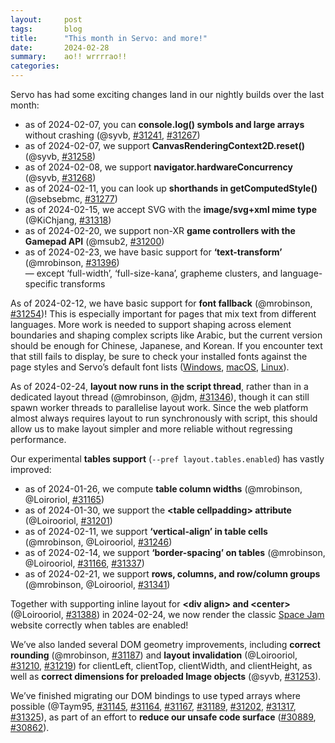 ```yaml
---
layout:     post
tags:       blog
title:      "This month in Servo: and more!"
date:       2024-02-28
summary:    ao!! wrrrrao!!
categories:
---
```


Servo has had some exciting changes land in our nightly builds over the last month:

- as of 2024-02-07, you can **console.log() symbols and large arrays** without crashing (@syvb, [#31241](https://github.com/servo/servo/pull/31241), [#31267](https://github.com/servo/servo/pull/31267))
- as of 2024-02-07, we support **CanvasRenderingContext2D.reset()** (@syvb, [#31258](https://github.com/servo/servo/pull/31258))
- as of 2024-02-08, we support **navigator.hardwareConcurrency** (@syvb, [#31268](https://github.com/servo/servo/pull/31268))
- as of 2024-02-11, you can look up **shorthands in getComputedStyle()** (@sebsebmc, [#31277](https://github.com/servo/servo/pull/31277))<!-- , fixing 26 tests and 549 subtests -->
- as of 2024-02-15, we accept SVG with the **image/svg+xml mime type** (@KiChjang, [#31318](https://github.com/servo/servo/pull/31318))<!-- , fixing 10 tests and 103 subtests -->
- as of 2024-02-20, we support non-XR **game controllers with the Gamepad API** (@msub2, [#31200](https://github.com/servo/servo/pull/31200))<!--, fixing 61 subtests -->
- as of 2024-02-23, we have basic support for **‘text-transform’** (@mrobinson, [#31396](https://github.com/servo/servo/pull/31396))<!--, fixing 87 tests -->
  <br>— except ‘full-width’, ‘full-size-kana’, grapheme clusters, and language-specific transforms

As of 2024-02-12, we have basic support for **font fallback** (@mrobinson, [#31254](https://github.com/servo/servo/pull/31254))!
This is especially important for pages that mix text from different languages.
More work is needed to support shaping across element boundaries and shaping complex scripts like Arabic, but the current version should be enough for Chinese, Japanese, and Korean.
If you encounter text that still fails to display, be sure to check your installed fonts against the page styles and Servo’s default font lists ([Windows](https://github.com/servo/servo/blob/304ab9b09c0beace5ac08c073c957060621d4056/components/gfx/platform/windows/font_list.rs), [macOS](https://github.com/servo/servo/blob/304ab9b09c0beace5ac08c073c957060621d4056/components/gfx/platform/macos/font_list.rs), [Linux](https://github.com/servo/servo/blob/304ab9b09c0beace5ac08c073c957060621d4056/components/gfx/platform/freetype/font_list.rs)).

As of 2024-02-24, **layout now runs in the script thread**, rather than in a dedicated layout thread (@mrobinson, @jdm, [#31346](https://github.com/servo/servo/pull/31346)), though it can still spawn worker threads to parallelise layout work.
Since the web platform almost always requires layout to run synchronously with script, this should allow us to make layout simpler and more reliable without regressing performance.

Our experimental **tables support** (`--pref layout.tables.enabled`) has vastly improved:

- as of 2024-01-26, we compute **table column widths** (@mrobinson, @Loiroriol, [#31165](https://github.com/servo/servo/pull/31165))
- as of 2024-01-30, we support the **&lt;table cellpadding> attribute** (@Loirooriol, [#31201](https://github.com/servo/servo/pull/31201))<!--, fixing 7 tests and 24 subtests -->
- as of 2024-02-11, we support **‘vertical-align’ in table cells** (@mrobinson, @Loirooriol, [#31246](https://github.com/servo/servo/pull/31246))<!--, fixing 11 tests and 19 subtests -->
- as of <!-- 2024-01-27 --> 2024-02-14, we support **‘border-spacing’ on tables** (@mrobinson, @Loirooriol, [#31166](https://github.com/servo/servo/pull/31166), [#31337](https://github.com/servo/servo/pull/31337))
- as of 2024-02-21, we support **rows, columns, and row/column groups** (@mrobinson, @Loirooriol, [#31341](https://github.com/servo/servo/pull/31341))<!-- , fixing 10 tests and 5888 subtests -->

Together with supporting inline layout for **&lt;div align> and &lt;center>** (@Loirooriol, [#31388](https://github.com/servo/servo/pull/31388)) in 2024-02-24, we now render the classic [Space Jam](https://www.spacejam.com/1996/) website correctly when tables are enabled!

We’ve also landed several DOM geometry improvements, including **correct rounding** (@mrobinson, [#31187](https://github.com/servo/servo/pull/31187)) and **layout invalidation** (@Loirooriol, [#31210](https://github.com/servo/servo/pull/31210), [#31219](https://github.com/servo/servo/pull/31219)) for clientLeft, clientTop, clientWidth, and clientHeight, as well as **correct dimensions for preloaded Image objects** (@syvb, [#31253](https://github.com/servo/servo/pull/31253)).

We’ve finished migrating our DOM bindings to use typed arrays where possible (@Taym95, [#31145](https://github.com/servo/servo/pull/31145), [#31164](https://github.com/servo/servo/pull/31164), [#31167](https://github.com/servo/servo/pull/31167), [#31189](https://github.com/servo/servo/pull/31189), [#31202](https://github.com/servo/servo/pull/31202), [#31317](https://github.com/servo/servo/pull/31317), [#31325](https://github.com/servo/servo/pull/31325)), as part of an effort to **reduce our unsafe code surface** ([#30889](https://github.com/servo/servo/issues/30889), [#30862](https://github.com/servo/servo/issues/30862)).

<!--
- fosdem backannounce
    - plus https://blogs.igalia.com/mrego/servo-at-fosdem-2024/
- ossna announce
- wpt
    - as of 2024-02-26, surpassed legacy in /css/ (63.6% vs 63.5%)
    - as of 2024-02-09, surpassed legacy in key CSS2 tests (84.2% vs 82.8%)
- layout
    - DONE chinese font fallback
    - DONE run layout in script thread
    - DONE tables
    - DONE space jam
- externals
- mach try
- commits marked !!! in nightlies 2024-01-25 through 2024-02-26
    >>> 2024-01-25T06:07:31Z
    >>> 2024-01-26T06:17:05Z
    >>> 2024-01-27T06:16:06Z
    !!! a5c512808a0fd58a46220c2651003143add87543	https://github.com/servo/servo/pull/31141	Matrix in CI and `mach try` with presets (#31141)
    >>> 2024-01-28T06:10:48Z
    >>> 2024-01-29T06:19:13Z
    >>> 2024-01-30T11:05:07Z
        !!! 7d1b19c865855101561dd2030631feed2409a96d	https://github.com/servo/servo/pull/31201	Add support for cellpadding attribute (#31201)
    >>> 2024-01-31T06:11:28Z
    !!! a07ad85eaa8d918c12244da61e07ff6822326abe	https://github.com/servo/servo/pull/31224	dependencies: Upgrade surfman to 0.9 (#31224)
    !!! 7f0d0830e779f37da8aa7f7025edcebe57b2db26	https://github.com/servo/servo/pull/31212	deps: Stop vendoring WebRender (#31212)
    >>> 2024-02-01T06:11:43Z
    >>> 2024-02-02T06:15:54Z
    >>> 2024-02-03T06:19:50Z
    >>> 2024-02-04T06:07:47Z
    >>> 2024-02-05T06:07:59Z
    >>> 2024-02-07T06:16:45Z
    >>> 2024-02-08T06:10:45Z
    >>> 2024-02-09T06:18:23Z
    !!! f6b81a97f39a157347adc13d312e2ee5fad881d3	https://github.com/servo/servo/pull/31292	layout: Use `BoxFragment` border widths for display list generation (#31292)
    >>> 2024-02-10T06:08:27Z
    >>> 2024-02-11T06:21:18Z
        !!! 19667e117ad1e47d76a93ff7b028f712a672c234	https://github.com/servo/servo/pull/31277	layout: Respond to shorthand property requests with real values (#31277)
        !!! 35fb95ca8586f404795c3f5fae4d975d8d5a7ef4	https://github.com/servo/servo/pull/31246	layout: Start work on table row height and vertical-align (#31246)
    !!! ee32212437795d938808430fb1a990727dbfbd81	https://github.com/servo/servo/pull/31306	Update mozangle and mozjs in order to use bindgen 0.69.4 (#31306)
    >>> 2024-02-12T06:09:41Z
        !!! cdc3c369f0bbc338c20df5b50ecaa9b6781aea65	https://github.com/servo/servo/pull/31254	layout: Implement support for font fallback (#31254)
    >>> 2024-02-13T06:16:55Z
    >>> 2024-02-14T06:16:51Z
    >>> 2024-02-15T06:18:22Z
        !!! 123854faeedfb61415f0beac93531500137a7d01	https://github.com/servo/servo/pull/31318	Support the parsing of image/svg+xml elements (#31318)
    >>> 2024-02-16T06:08:03Z
    >>> 2024-02-17T06:16:24Z
    >>> 2024-02-20T06:09:45Z
        !!! c999d4546c7dbfee670da38553dd95929c05b82b	https://github.com/servo/servo/pull/31200	Implement non-XR Gamepad discovery and input (#31200)
    >>> 2024-02-21T06:10:25Z
        !!! 02ae1f448ef3cae3cd0a58dbd145a741b8561f5b	https://github.com/servo/servo/pull/31341	layout: Add support for table rows, columns, rowgroups and colgroups (#31341)
    >>> 2024-02-22T06:15:41Z
    >>> 2024-02-23T06:20:06Z
        !!! d8b326528b3d0646ef08714b87958f701cf89c88	https://github.com/servo/servo/pull/31396	layout: Add initial support for `text-transform` (#31396)
    >>> 2024-02-24T06:18:05Z
        !!! 38d2ad95928c4b5c1feac2e615724445d2ec9474	https://github.com/servo/servo/pull/31388	Support <div align="..."> and <center> on inline layout (#31388)
        !!! 9c0561536d37f64c028d67648091a314b5b88f6f	https://github.com/servo/servo/pull/31346	script: Do not run layout in a thread (#31346)
    >>> 2024-02-25T07:06:59Z
    >>> 2024-02-26T06:08:38Z
- commits marked +++ in nightlies 2024-01-25 through 2024-02-26
    >>> 2024-01-25T06:07:31Z
    +++ eb95703325aeb48d5f56a8da5b258bad608dd632	https://github.com/servo/servo/pull/30842	constellation: focusing and closing webviews (#30842)
    >>> 2024-01-26T06:17:05Z
        +++ d68c7e7881b5c92d0b03c1b43990da26f3771615	https://github.com/servo/servo/pull/31165	layout: Implement computation of table column widths (#31165)
    +++ 094f7845b151a54d318b40711119d1b86be75076	https://github.com/servo/servo/pull/31146	layout: Shape text only once (#31146)
        +++ bb04c97f15728d14a146f29fa1bc4d23ee96ec49	https://github.com/servo/servo/pull/31164	Use Int8array, int16array, uint16array, int32array & uint32array in WebIDL (#31164)
    >>> 2024-01-27T06:16:06Z
        +++ 1876b492518bed60382b6c4f95c1af0a934f6af1	https://github.com/servo/servo/pull/31166	layout: Add support for table `border-spacing` (#31166)
    >>> 2024-01-28T06:10:48Z
    +++ bc211f8ff387ea59bc8af7bb7394c7be7ca69597	https://github.com/servo/servo/pull/31184	gfx: Rename `WebrenderSurfman` to `RenderingContext` and move to `gfx` (#31184)
        +++ bbe505e52b611e682c6f3b34411a07c00a34f2b7	https://github.com/servo/servo/pull/31187	layout: Round `clientTop`, etc queries to pixels properly (#31187)
    +++ bbba83927890b706d48e4cc5fe24671e595e39d7	https://github.com/servo/servo/pull/31172	Remove the libsimpleservo C API (#31172)
    >>> 2024-01-29T06:19:13Z
    +++ 271176094d82654c4f471e5865d9f7be66dc937d	https://github.com/servo/servo/pull/31207	Update build script to support asahi linux (#31207)
    >>> 2024-01-30T11:05:07Z
        +++ 38d9245726c5d6d912fca1bda579f9f5fa96bbfa	https://github.com/servo/servo/pull/31210	Don't use cached client_rect() when a reflow is needed (#31210)
        +++ 742d3ed97f8e439a5807dbbfece6c23935525bce	https://github.com/servo/servo/pull/31167	Make HeapFloat32Array generic (#31167)
    >>> 2024-01-31T06:11:28Z
        +++ a4cc0c563eb4ff391ae4d5a64f147b8062531b07	https://github.com/servo/servo/pull/31219	Allow using cached client_rect() for paint-only reflow (#31219)
        +++ 967925c119f7af5131e4857aadeeaafb66f5fa33	https://github.com/servo/servo/pull/31189	webidlg: Handle `Float64Array` as a `TypedArray` rather than a raw `JSObject` (#31189)
    >>> 2024-02-01T06:11:43Z
    >>> 2024-02-02T06:15:54Z
    +++ f27227b1db5d29918d5cbf2b8a6ba31545431dd0	https://github.com/servo/servo/pull/31231	Make Android build optional on Nix (#31231)
    >>> 2024-02-03T06:19:50Z
        +++ 436e949296890b5388af4d5a48cf139ceaa2cc58	https://github.com/servo/servo/pull/31253	layout: return None bounding box when no nodes found (#31253)
    >>> 2024-02-04T06:07:47Z
    +++ d7d0451424faf1bf9c705068bea1aa8cf582d6ad	https://github.com/servo/servo/pull/31209	libservo: Handle GL video decoding setup internally (#31209)
    >>> 2024-02-05T06:07:59Z
    >>> 2024-02-07T06:16:45Z
    +++ d8958f96933e3691c10ff1347e71735b933f9398	https://github.com/servo/servo/pull/31270	android: disable JIT in SM to workaround #31134 (#31270)
        +++ 036bca69ae90a84a414e9543c51e29c3bbe1dfac	https://github.com/servo/servo/pull/31267	Fix crash on large console log (#31267)
    +++ 7f13316f24aa2ca90ac1adb47aaa1da15f60f638	https://github.com/servo/servo/pull/31230	layout: Collect both start and end baselines for fragments (#31230)
        +++ 50c930866be9410e0e9234206683d28463a55ede	https://github.com/servo/servo/pull/31241	Make console methods take `any` instead of `string` (#31241)
    +++ 4758ffabcabe901fd17c11d4eeafb7e35eb9cc12	https://github.com/servo/servo/pull/31255	Initial overview of webxr initialization (#31255)
        +++ b2ae3928ab55a6c50d7c4eb0f6ed686c1667ff53	https://github.com/servo/servo/pull/31258	canvas2d: Implement `.reset()` (#31258)
    >>> 2024-02-08T06:10:45Z
        +++ 20404a72c0f068771a04e492d3343d4d6ad2ecf3	https://github.com/servo/servo/pull/31268	script: implement navigator.hardwareConcurrency (#31268)
    +++ 38b11afb22b31002200d02e955e969bcda9c121c	https://github.com/servo/servo/pull/31281	bootstrap: More resiliently install Deiban-like platform dependencies (#31281)
    +++ ba1803d30ad822250ac9827f35331250cec5fbf6	https://github.com/servo/servo/pull/31276	Fix ./mach bootstrap failure in debian (#31276)
    >>> 2024-02-09T06:18:23Z
    +++ 5facf436f6835aa53a500ae99168b8a00ed4802c	https://github.com/servo/servo/pull/31290	mach: Make `./mach try` a little friendlier (#31290)
    >>> 2024-02-10T06:08:27Z
    +++ f2adcc3a12cb2e05fb650955a7756fd2fda48896	https://github.com/servo/servo/pull/31299	Fix CSSStyleDeclaration's item() to provide properties instead of values (#31299)
    >>> 2024-02-11T06:21:18Z
    +++ 0342d6beb006e402f393df46d1ebb82eb0578462	https://github.com/servo/servo/pull/31297	<hr> elements are expected to have a default overflow:hidden (#31297)
    >>> 2024-02-12T06:09:41Z
    >>> 2024-02-13T06:16:55Z
    >>> 2024-02-14T06:16:51Z
        +++ 07c709624684e9d77c34a935c40db695b35f9073	https://github.com/servo/servo/pull/31337	Include border-spacing gutters in compute_inline_content_sizes (#31337)
        +++ 9be989146d5b958cafcc930385e63595a885cb20	https://github.com/servo/servo/pull/31202	WebIDL: Use `ArrayBuffer` instead of raw `JSObject` in bindings (#31202)
    >>> 2024-02-15T06:18:22Z
    +++ 61e778c8e8fb3ef49a69423a4b955724d43bee8f	https://github.com/servo/servo/pull/31351	style: Add a `static_prefs` implementation (#31351)
    +++ 14a2c43c75181f9697ffb920e88e01fe9bc9739d	https://github.com/servo/servo/pull/31349	style: Reduce Servo's diff with upstream `to_shmem` (#31349)
    >>> 2024-02-16T06:08:03Z
    >>> 2024-02-17T06:16:24Z
        +++ 328c376ff15c0776e453989468f19670ffc9032d	https://github.com/servo/servo/pull/31317	WebIDL: Use Uint8ClampedArray instead of raw JSObject in bindings (#31317)
    +++ 7e9be5ae9f9a1bc5856fe51b6193b1e7ef58c985	https://github.com/servo/servo/pull/31347	ci: Merge similar try jobs when possible (#31347)
    +++ 9a6973d629a6560367db8542cc958a41a1c83902	https://github.com/servo/servo/pull/31358	style: Remove dependency on servo_url (#31358)
        +++ c3e3e72cf29ce6daacebf8da4d4f175a54babd0d	https://github.com/servo/servo/pull/31325	WebIDL: Use ArrayBufferViewU8 instead of raw JSObject in bindings (#31325)
    +++ aeb2503fdb277d9462cdd6901837fea11cd08bf9	https://github.com/servo/servo/pull/31363	style: Reduce diff with upstream derive_common and malloc_size_of (#31363)
    >>> 2024-02-20T06:09:45Z
    +++ b9935188927b5ab294ae8bf68a848d254e66aa28	https://github.com/servo/servo/pull/31374	Check for XML and XMLS namespace  during 'locating a namespace' (#31374)
    +++ a726bb0fe1880b7309c100dcc4b4a7c4d6e418ad	https://github.com/servo/servo/pull/31377	Update FUNDING.yml (#31377)
    >>> 2024-02-21T06:10:25Z
    +++ 2fa76916d35b178a1427fb0af831c5925e7ecea9	https://github.com/servo/servo/pull/31365	Revert as many changes to selectors from upstream as possible (#31365)
    >>> 2024-02-22T06:15:41Z
    >>> 2024-02-23T06:20:06Z
    +++ f60e5e767b5002e9a440cf5d6e63f462d3e85a8e	https://github.com/servo/servo/pull/31408	Revert remaining Stylo changes (#31408)
    +++ 1c2de6dd1d31304187dd9b2e5767681fe16cd68f	https://github.com/servo/servo/pull/31387	Revert changes to servo_arc, style_derive, and style_traits (#31387)
    >>> 2024-02-24T06:18:05Z
    +++ 0d4e4748c432e1ce1555e2f4ebb759c631038313	https://github.com/servo/servo/pull/31418	layout: Place absolutes in IFCs at their hypothetical static position (#31418)
    +++ 41a41b3d8f176e441f5b7157c9e811fd845eedf5	https://github.com/servo/servo/pull/31412	Treat video elements as replaced content and render the current frame. (#31412)
    +++ b182bdfa52db348fb0e9c1dcec66c0ad6e96b325	https://github.com/servo/servo/pull/31413	Fix crash when closing window containing video element (#31413)
    +++ e078a9981768d7523abba57b6e86f4874dcbf2fd	https://github.com/servo/servo/pull/31411	style: Remove dependency on servo_config (was #31409) (#31411)
    >>> 2024-02-25T07:06:59Z
    >>> 2024-02-26T06:08:38Z
-->

<!--
$ fixcounts() { curl -fsSLO "https://github.com/servo/servo/pull/$1.patch" && printf '%s tests and %s subtests\n' "$(< "$1.patch" rg '^---|^[+][+][+] /dev/null' | rg -B1 /dev/null | rg '[.]ini$' | wc -l)" "$(< "$1.patch" rg '^-' | rg FAIL | wc -l)"; }
$ fixcounts 31277
26 tests and 549 subtests
$ fixcounts 31318
10 tests and 103 subtests
$ fixcounts 31396
87 tests and 121 subtests
$ fixcounts 31200
0 tests and 61 subtests
$ fixcounts 31292
73 tests and 73 subtests
$ fixcounts 31201
7 tests and 24 subtests
$ fixcounts 31341
10 tests and 5888 subtests
$ fixcounts 31246
11 tests and 19 subtests
-->

<!--
https://wpt.servo.org
((data, ...dates) => {
	const stride = data.area_keys.length;
	const rows = dates.map(expectedDate => data.scores.find(([date]) => date == expectedDate));
	rows.forEach((row, i) => {
		if (row.length != 3 + stride + 2 + stride) throw "schema change? bad length";
		if (row[0] != dates[i]) throw "unreachable! incorrect date in [0]";
		if (!/^[0-9a-f]{9}$/.test(row[1])) throw "schema change? expected commit hash in [1]";
		if (!/^0[.]0[.]1-[0-9a-f]{7}$/.test(row[2])) throw "schema change? expected version in [2]";
		if (!/^[0-9a-f]{9}$/.test(row[3+stride])) throw "schema change? expected commit hash in [3+stride]";
		if (!/^0[.]0[.]1-[0-9a-f]{7}$/.test(row[4+stride])) throw "schema change? expected version in [4+stride]";
	});
	const areas = data.area_keys.map((key, i) => ({key, results: rows.map((row, j) => ({
		date: dates[j],
		legacy: row[3+i],
		servo: row[5+stride+i],
	}))}));
	console.log(">>> areas", areas);
	const analysis = areas
		.map(({key, results: [p, q]}) => ({
			key,
			regressionWas: p.legacy - p.servo,
			regressionNow: q.legacy - q.servo,
			legacyWas: p.legacy,
			legacyNow: q.legacy,
			servoWas: p.servo,
			servoNow: q.servo,
		}))
		.map(({key, regressionWas, regressionNow, legacyWas, legacyNow, servoWas, servoNow}) => ({
			key, regressionWas, regressionNow, legacyWas, legacyNow, servoWas, servoNow,
			legacyDelta: delta(legacyWas, legacyNow),
			servoDelta: delta(servoWas, servoNow),
			regressionDelta: delta(regressionWas, regressionNow),
		}));
	console.log(">>> analysis", analysis);
	const deltaAnalysisText = analysis
		.sort((p,q) => q.servoDelta.pp - p.servoDelta.pp)
		.map(({key, servoDelta, servoNow}) => `${key} (${sgn(servoDelta.pp)}${servoDelta.pp.toFixed(1)}pp to ${(servoNow/10).toFixed(1)}%)\n`);
	console.log(`>>> top deltas (servo, pp):\n${deltaAnalysisText.join("")}`);
	const regressionAnalysisText = analysis
		.filter(({regressionWas}) => regressionWas >= 0)
		.sort((p,q) => p.regressionDelta.percent - q.regressionDelta.percent)
		.map(({key, regressionDelta, regressionWas, regressionNow}) => `${key} (${regressionDelta.percent.toFixed(1)}% from ${(regressionWas/10).toFixed(1)}pp to ${(regressionNow/10).toFixed(1)}pp)\n`);
	console.log(`>>> top cuts in legacy regression (%):\n${regressionAnalysisText.join("")}`);
	function sgn(x) { return x < 0 ? '−' : '+'; }
	function delta(p,q) { return {pp: (q-p)/10, percent: 100*(q-p)/p}; }
})(await (await fetch("scores.json")).json(), "2024-01-25", "2024-02-26")
>>> top deltas (servo, pp):
normal-flow (+8.2pp to 86.6%)
cssom (+4.6pp to 66.1%)
abspos (+3.6pp to 98.2%)
csstext (+3.2pp to 47.2%)
css2 (+3.1pp to 84.8%)
floats (+2.6pp to 85.1%)
floats-clear (+2.4pp to 81.2%)
csstable (+2.4pp to 33.0%)
linebox (+2.0pp to 89.0%)
css (+1.3pp to 63.6%)
all (+1.0pp to 56.3%)
csspos (+0.5pp to 48.7%)
margin-padding-clear (+0.3pp to 80.4%)
positioning (+0.3pp to 88.5%)
cssflex (+0.3pp to 53.0%)
box-display (+0.0pp to 74.4%)
debugger eval code:59:13
>>> top cuts in legacy regression (%):
css2 (-300.0% from 0.9pp to -1.8pp)
css (-111.1% from 0.9pp to -0.1pp)
normal-flow (-89.5% from 8.6pp to 0.9pp)
csstable (-30.0% from 6.0pp to 4.2pp)
all (-23.8% from 2.1pp to 1.6pp)
margin-padding-clear (-1.0% from 9.7pp to 9.6pp)
box-display (0.0% from 6.7pp to 6.7pp)
-->

<!--
$ tools/list-commits-by-nightly.sh ~/code/servo 2>&1 | tee /dev/stderr | xclip -sel clip
From https://github.com/servo/servo
 * branch                  HEAD       -> FETCH_HEAD
>>> 2024-01-25T06:07:31Z
    af6652fc098fee10cdf4d2ad67648e7d813f1ec8	https://github.com/servo/servo/pull/31163	tests: Add GStreamer library directory to DYLD_LIBRARY_PATH (#31163)
+++ eb95703325aeb48d5f56a8da5b258bad608dd632	https://github.com/servo/servo/pull/30842	constellation: focusing and closing webviews (#30842)
>>> 2024-01-26T06:17:05Z
+++ d68c7e7881b5c92d0b03c1b43990da26f3771615	https://github.com/servo/servo/pull/31165	layout: Implement computation of table column widths (#31165)
    dc34eec4d404a26919af43a8c84e8bd7934324bf	https://github.com/servo/servo/pull/31177	build(deps): bump pin-project from 1.1.3 to 1.1.4 (#31177)
    3fba332316748f49494ae32cb9f207070096444e	https://github.com/servo/servo/pull/31176	build(deps): bump bytemuck from 1.14.0 to 1.14.1 (#31176)
    cb15b98af9e2b84eb3364b6ca5850c2ec905abd8	https://github.com/servo/servo/pull/31175	build(deps): bump regex-automata from 0.4.4 to 0.4.5 (#31175)
+++ 094f7845b151a54d318b40711119d1b86be75076	https://github.com/servo/servo/pull/31146	layout: Shape text only once (#31146)
+++ bb04c97f15728d14a146f29fa1bc4d23ee96ec49	https://github.com/servo/servo/pull/31164	Use Int8array, int16array, uint16array, int32array & uint32array in WebIDL (#31164)
    50f56affe35a5565f99226daeb29843246c32b69	https://github.com/servo/servo/pull/31169	Lint layout_2020 with clippy (#31169)
    886f6c58d4cd149fe3238d668bd2f9fd5db78071	https://github.com/servo/servo/pull/31168	Replace time with std::time in components/gfx (#31168)
>>> 2024-01-27T06:16:06Z
    b10875956a3efe3c0a44763d80ad69fa0fc166fc	https://github.com/servo/servo/pull/31191	Delete result job in leaf workflows (#31191)
    919bfe0b0801c4ce931a2d301ce9c03303873df4	https://github.com/servo/servo/pull/31180	chore: re-export servo-media types (#31180)
    5574492505e49f26d46408cd12ddb128c87b1064	https://github.com/servo/servo/pull/31185	deps: Remove unused crate dependencies (#31185)
    33127e0e606cfcf58b43769953e3e74f55d37bb9	https://github.com/servo/servo/pull/31196	Lint layout_2020 with clippy (#31196)
    79c98f0850448171489a3876dcf2a675f99b9deb	https://github.com/servo/servo/pull/31192	build(deps): bump libz-sys from 1.1.14 to 1.1.15 (#31192)
    815112f8a07134d38eafab55c7865e917db2708d	https://github.com/servo/servo/pull/31190	build(deps): bump chrono from 0.4.32 to 0.4.33 (#31190)
+++ 1876b492518bed60382b6c4f95c1af0a934f6af1	https://github.com/servo/servo/pull/31166	layout: Add support for table `border-spacing` (#31166)
!!! a5c512808a0fd58a46220c2651003143add87543	https://github.com/servo/servo/pull/31141	Matrix in CI and `mach try` with presets (#31141)
    266a082206fe55f7d49163a015c2a65c4a360a8b	https://github.com/servo/servo/pull/31181	Update Servo::get_events to return drain type (#31181)
    21dbf0ad3aa69ba32772b8099d1749315799ac61	https://github.com/servo/servo/pull/31171	readme: Improve Android docs and update GStreamer runtime deps (#31171)
>>> 2024-01-28T06:10:48Z
+++ bc211f8ff387ea59bc8af7bb7394c7be7ca69597	https://github.com/servo/servo/pull/31184	gfx: Rename `WebrenderSurfman` to `RenderingContext` and move to `gfx` (#31184)
+++ bbe505e52b611e682c6f3b34411a07c00a34f2b7	https://github.com/servo/servo/pull/31187	layout: Round `clientTop`, etc queries to pixels properly (#31187)
+++ bbba83927890b706d48e4cc5fe24671e595e39d7	https://github.com/servo/servo/pull/31172	Remove the libsimpleservo C API (#31172)
>>> 2024-01-29T06:19:13Z
+++ 271176094d82654c4f471e5865d9f7be66dc937d	https://github.com/servo/servo/pull/31207	Update build script to support asahi linux (#31207)
    b277795abe82ee8ca3d14dfd86f6de84c01ac0fb	https://github.com/servo/servo/pull/31206	Update some more dependencies (#31206)
    20136cad7f838e6382b0cdd205ea6dbaa8ab5536	https://github.com/servo/servo/pull/31204	Sync WPT with upstream (28-01-2024) (#31204)
    f04135b117c98f9632e88d20014af0a6ee55bef8	https://github.com/servo/servo/pull/31203	Update non-breaking dependencies (#31203)
>>> 2024-01-30T11:05:07Z
    9b6c473695e14c1a37dd70325657519b901e7efc	https://github.com/servo/servo/pull/31213	Remove deprecated remove function (#31213)
    2fbb120e94013d0387eaa8c3fc6d649aed7f599f	https://github.com/servo/servo/pull/31218	build(deps): bump indexmap from 2.2.0 to 2.2.1 (#31218)
    2cefd6919a985e89ed3999f7224c341247aedc98	https://github.com/servo/servo/pull/31214	build(deps): bump serde_json from 1.0.112 to 1.0.113 (#31214)
+++ 38d9245726c5d6d912fca1bda579f9f5fa96bbfa	https://github.com/servo/servo/pull/31210	Don't use cached client_rect() when a reflow is needed (#31210)
+++ 742d3ed97f8e439a5807dbbfece6c23935525bce	https://github.com/servo/servo/pull/31167	Make HeapFloat32Array generic (#31167)
!!! 7d1b19c865855101561dd2030631feed2409a96d	https://github.com/servo/servo/pull/31201	Add support for cellpadding attribute (#31201)
    091653417a35229439277285e19abfaf6f9d7383	https://github.com/servo/servo/pull/31178	use app unit in replaced elements (#31178)
>>> 2024-01-31T06:11:28Z
    b2f73723f881889650304107676c110efb5ec5cd	https://github.com/servo/servo/pull/31227	build(deps): bump profiling from 1.0.13 to 1.0.14 (#31227)
+++ a4cc0c563eb4ff391ae4d5a64f147b8062531b07	https://github.com/servo/servo/pull/31219	Allow using cached client_rect() for paint-only reflow (#31219)
!!! a07ad85eaa8d918c12244da61e07ff6822326abe	https://github.com/servo/servo/pull/31224	dependencies: Upgrade surfman to 0.9 (#31224)
    e7268931655b39b78c53b2f2f1a6bc8cbface83f	https://github.com/servo/servo/pull/31225	mach: Error out sooner with Python < 3.10 (#31225)
    f7ead9bcb6fca650b797a9ac53a2de13c882d86c	https://github.com/servo/servo/pull/31221	Lint layout_2013 with clippy (#31221)
    16cabcf7368538dafd6c59eb37a2fa651ac8ff1b	https://github.com/servo/servo/pull/31223	Document media configs from prefs (#31223)
+++ 967925c119f7af5131e4857aadeeaafb66f5fa33	https://github.com/servo/servo/pull/31189	webidlg: Handle `Float64Array` as a `TypedArray` rather than a raw `JSObject` (#31189)
!!! 7f0d0830e779f37da8aa7f7025edcebe57b2db26	https://github.com/servo/servo/pull/31212	deps: Stop vendoring WebRender (#31212)
>>> 2024-02-01T06:11:43Z
    e15262c5a03f78f480282900d6828be19774ced3	https://github.com/servo/servo/pull/31238	build(deps): bump webxr from `f1cc785` to `614420b` (#31238)
    8f529654e1f8c5b20d11da17490df68c3c465545	https://github.com/servo/servo/pull/31239	build(deps): bump synstructure from 0.13.0 to 0.13.1 (#31239)
    38ae6c95f55a5290a2d0b0fa43693ef136af3718	https://github.com/servo/servo/pull/31237	build(deps): bump darling from 0.20.4 to 0.20.5 (#31237)
    13d97a79037a9a4a95b8bc6145eb272d939e42dd	https://github.com/servo/servo/pull/31228	build(deps): bump darling from 0.20.3 to 0.20.4 (#31228)
    0a19352b6b988f26d66d4c499c1446dc66598bcb	https://github.com/servo/servo/pull/31229	build(deps): bump itertools from 0.12.0 to 0.12.1 (#31229)
    04a9b8ca395989fb1672d279be47ad6ba0c808f1	https://github.com/servo/servo/pull/31232	Fix bugs in `mach test-tidy` (#31232)
>>> 2024-02-02T06:15:54Z
+++ f27227b1db5d29918d5cbf2b8a6ba31545431dd0	https://github.com/servo/servo/pull/31231	Make Android build optional on Nix (#31231)
    92af41cfeba90c37830801e29367cec354f44861	https://github.com/servo/servo/pull/31245	build(deps): bump indexmap from 2.2.1 to 2.2.2 (#31245)
    4598446f30d5788f65f78c282e132bea904ceb1c	https://github.com/servo/servo/pull/31243	build(deps): bump winnow from 0.5.35 to 0.5.36 (#31243)
    71bbe28d23d4a1a25d36a1f785972d4be2332264	https://github.com/servo/servo/pull/31244	build(deps): bump app_units from 0.7.3 to 0.7.4 (#31244)
>>> 2024-02-03T06:19:50Z
+++ 436e949296890b5388af4d5a48cf139ceaa2cc58	https://github.com/servo/servo/pull/31253	layout: return None bounding box when no nodes found (#31253)
    95931de499d19927e43c277bb36d2d9e506e3dae	https://github.com/servo/servo/pull/31252	build(deps): bump app_units from 0.7.4 to 0.7.5 (#31252)
    0027173c502702dc9cee82e576e8aabd25e18143	https://github.com/servo/servo/pull/31250	build(deps): bump webpki-roots from 0.25.3 to 0.25.4 (#31250)
    a3b62f2859d9aa73c500dd68db56b4b27af8fb8d	https://github.com/servo/servo/pull/31249	build(deps): bump rustix from 0.38.30 to 0.38.31 (#31249)
    2ffe218b013457912049387980d6a28b4dcf1615	https://github.com/servo/servo/pull/31248	build(deps): bump libc from 0.2.152 to 0.2.153 (#31248)
>>> 2024-02-04T06:07:47Z
+++ d7d0451424faf1bf9c705068bea1aa8cf582d6ad	https://github.com/servo/servo/pull/31209	libservo: Handle GL video decoding setup internally (#31209)
    b2fe66f7e4a74eaf9a92c63a062ce67c4d9cc2a5	https://github.com/servo/servo/pull/31251	build(deps): bump tokio from 1.35.1 to 1.36.0 (#31251)
>>> 2024-02-05T06:07:59Z
>>> 2024-02-07T06:16:45Z
+++ d8958f96933e3691c10ff1347e71735b933f9398	https://github.com/servo/servo/pull/31270	android: disable JIT in SM to workaround #31134 (#31270)
    64116eff207f349f53ec56b35cc242d46384afee	https://github.com/servo/servo/pull/31274	build(deps): bump tempfile from 3.9.0 to 3.10.0 (#31274)
    7f269cd8c7fef7c5af262303028b456cf1ced5a0	https://github.com/servo/servo/pull/31275	build(deps): bump half from 2.2.1 to 2.3.1 (#31275)
    15e264034a9f1548d8838950db050c6cfd01b644	https://github.com/servo/servo/pull/31273	build(deps): bump hermit-abi from 0.3.4 to 0.3.5 (#31273)
    5dda97d1875562db0fd05201cbe2d8fe279aef2b	https://github.com/servo/servo/pull/31236	layout: Wait to count justification opportunities until justification (#31236)
+++ 036bca69ae90a84a414e9543c51e29c3bbe1dfac	https://github.com/servo/servo/pull/31267	Fix crash on large console log (#31267)
    3900b079289b84177efafe55fe36317fd42d8adf	https://github.com/servo/servo/pull/31264	build(deps): bump exr from 1.71.0 to 1.72.0 (#31264)
+++ 7f13316f24aa2ca90ac1adb47aaa1da15f60f638	https://github.com/servo/servo/pull/31230	layout: Collect both start and end baselines for fragments (#31230)
    28bde741edd12272dfa32d4b62e4a4489699fce9	https://github.com/servo/servo/pull/31266	build(deps): bump iana-time-zone from 0.1.59 to 0.1.60 (#31266)
    1098b8a9417c077603b1115078602c461cf08708	https://github.com/servo/servo/pull/31263	build(deps): bump winnow from 0.5.36 to 0.5.37 (#31263)
    7af990f6be6e9819493e46c8005caaa0a2694919	https://github.com/servo/servo/pull/31260	build(deps): bump miniz_oxide from 0.7.1 to 0.7.2 (#31260)
+++ 50c930866be9410e0e9234206683d28463a55ede	https://github.com/servo/servo/pull/31241	Make console methods take `any` instead of `string` (#31241)
+++ 4758ffabcabe901fd17c11d4eeafb7e35eb9cc12	https://github.com/servo/servo/pull/31255	Initial overview of webxr initialization (#31255)
+++ b2ae3928ab55a6c50d7c4eb0f6ed686c1667ff53	https://github.com/servo/servo/pull/31258	canvas2d: Implement `.reset()` (#31258)
    29c206a7021d23d90303325505ec4e8888fc5387	https://github.com/servo/servo/pull/31256	Sync WPT with upstream (04-02-2024) (#31256)
    e588e93b3bd3bc6040750256b6902a4175dd74a2	https://github.com/servo/servo/pull/31259	Convert etc/profilicate.py to Python 3 (#31259)
>>> 2024-02-08T06:10:45Z
    13ddac02e00b36557c1d2f2db42e93abe0fc6c22	https://github.com/servo/servo/pull/31279	mach: fix shell.nix to actually include android pkgs (#31279)
+++ 20404a72c0f068771a04e492d3343d4d6ad2ecf3	https://github.com/servo/servo/pull/31268	script: implement navigator.hardwareConcurrency (#31268)
    044b94d5eb1b92c055c3cea8380a5608e34be9e9	https://github.com/servo/servo/pull/31288	build(deps): bump unicode-segmentation from 1.10.1 to 1.11.0 (#31288)
    2269db6d830c1b60455312ffdca54f65bb81eba3	https://github.com/servo/servo/pull/31286	build(deps): bump winnow from 0.5.37 to 0.5.39 (#31286)
    fd90849c31e2b6b8525af1ad644bd850e80c8fab	https://github.com/servo/servo/pull/31282	build(deps): bump git2 from 0.18.1 to 0.18.2 (#31282)
    55a7c5a5775289dcfa822a5faf09c42fbd12b385	https://github.com/servo/servo/pull/31285	build(deps): bump bytemuck from 1.14.1 to 1.14.2 (#31285)
    b524ae26e52480ea8a3cd325aca240b52fb060c9	https://github.com/servo/servo/pull/31284	build(deps): bump js-sys from 0.3.67 to 0.3.68 (#31284)
    6c0fd6f9764c87744c78b7c1861b4cb463927d35	https://github.com/servo/servo/pull/31283	build(deps): bump libgit2-sys from 0.16.1+1.7.1 to 0.16.2+1.7.2 (#31283)
+++ 38b11afb22b31002200d02e955e969bcda9c121c	https://github.com/servo/servo/pull/31281	bootstrap: More resiliently install Deiban-like platform dependencies (#31281)
    b62d169f0f2b31d87dcfe0fd20389e26e89d4269	https://github.com/servo/servo/pull/31280	Remove duplicate pkg in APT_PKGS (#31280)
+++ ba1803d30ad822250ac9827f35331250cec5fbf6	https://github.com/servo/servo/pull/31276	Fix ./mach bootstrap failure in debian (#31276)
>>> 2024-02-09T06:18:23Z
!!! f6b81a97f39a157347adc13d312e2ee5fad881d3	https://github.com/servo/servo/pull/31292	layout: Use `BoxFragment` border widths for display list generation (#31292)
    eb6c22fff1ad8010146cab0bf5925432464315b1	https://github.com/servo/servo/pull/31293	build(deps): bump num-traits from 0.2.17 to 0.2.18 (#31293)
    ba50469661741aa04c65f5cca8badf1a55102c49	https://github.com/servo/servo/pull/31296	build(deps): bump jobserver from 0.1.27 to 0.1.28 (#31296)
    6e8c206aecf2aee1fb2a174391258bd9d9408ba2	https://github.com/servo/servo/pull/31295	build(deps): bump num-integer from 0.1.45 to 0.1.46 (#31295)
    026ef353dcf38d91b90488e08aaa74c863bccf08	https://github.com/servo/servo/pull/31294	build(deps): bump web-sys from 0.3.67 to 0.3.68 (#31294)
+++ 5facf436f6835aa53a500ae99168b8a00ed4802c	https://github.com/servo/servo/pull/31290	mach: Make `./mach try` a little friendlier (#31290)
    3620cfe2dd9e31e04663420fc5bd29421b33ede3	https://github.com/servo/servo/pull/31291	Remove unused `dependencyci.yml` file (#31291)
>>> 2024-02-10T06:08:27Z
    cb5172f40ede6bd6b0f4ded04572597ee9a39463	https://github.com/servo/servo/pull/31305	Don't escape property name in CSSStyleDeclaration's item() (#31305)
    8b91d8b11eb98f18953683cf37aa6d5203e4b7f1	https://github.com/servo/servo/pull/31301	build(deps): bump bytemuck from 1.14.2 to 1.14.3 (#31301)
+++ f2adcc3a12cb2e05fb650955a7756fd2fda48896	https://github.com/servo/servo/pull/31299	Fix CSSStyleDeclaration's item() to provide properties instead of values (#31299)
    9d42602fe72d0d8a94ac09f3a8d0fea485627108	https://github.com/servo/servo/pull/31298	BHM: Support aarch64 for Mac sampler (#31298)
>>> 2024-02-11T06:21:18Z
!!! 19667e117ad1e47d76a93ff7b028f712a672c234	https://github.com/servo/servo/pull/31277	layout: Respond to shorthand property requests with real values (#31277)
+++ 0342d6beb006e402f393df46d1ebb82eb0578462	https://github.com/servo/servo/pull/31297	<hr> elements are expected to have a default overflow:hidden (#31297)
!!! 35fb95ca8586f404795c3f5fae4d975d8d5a7ef4	https://github.com/servo/servo/pull/31246	layout: Start work on table row height and vertical-align (#31246)
    39b3beda5dc4982d4633d353b106bc8e68719f59	https://github.com/servo/servo/pull/31302	build(deps): bump is-terminal from 0.4.10 to 0.4.11 (#31302)
    215b26172bd46ca1a4e6109c6bac8c363e76da45	https://github.com/servo/servo/pull/31303	build(deps): bump cfg-expr from 0.15.6 to 0.15.7 (#31303)
!!! ee32212437795d938808430fb1a990727dbfbd81	https://github.com/servo/servo/pull/31306	Update mozangle and mozjs in order to use bindgen 0.69.4 (#31306)
>>> 2024-02-12T06:09:41Z
    c367309a8fc004e47a6d8c0528b82e9d60a5716a	https://github.com/servo/servo/pull/31311	docs: dom binding link fixes (#31311)
    cdafaa57a019aff4535b0cbe8cbb01c4d05a9faa	https://github.com/servo/servo/pull/31314	Fix list-style serialization (#31314)
!!! cdc3c369f0bbc338c20df5b50ecaa9b6781aea65	https://github.com/servo/servo/pull/31254	layout: Implement support for font fallback (#31254)
    410ead20b074597349ce65e3d7f77682bcf938f9	https://github.com/servo/servo/pull/31310	Explictly specify num_cpus version (#31310)
    03ac032798731b0c149b1a497a390b252bb01658	https://github.com/servo/servo/pull/31309	Sync WPT with upstream (11-02-2024) (#31309)
>>> 2024-02-13T06:16:55Z
    e6baa26ff8bcf44f22fce2f4be70a42e037e9e3b	https://github.com/servo/servo/pull/31324	Update README.md (#31324)
    8ba251c95fca13e3cd3b4f577ad93b71514bea7a	https://github.com/servo/servo/pull/31289	layout: make `padding` and `border` use `Au` in `pbm` (#31289)
    f25fe3539a116c8ba6bdec5d0d27bf7e5102f887	https://github.com/servo/servo/pull/31333	build(deps): bump chrono from 0.4.33 to 0.4.34 (#31333)
    79c3642e7cf65f0d275e80c8996f7d854d45a53c	https://github.com/servo/servo/pull/31330	build(deps): bump is-terminal from 0.4.11 to 0.4.12 (#31330)
    0d114808a035c7324478c72d29bc3b65a1e7034d	https://github.com/servo/servo/pull/31329	build(deps): bump thiserror from 1.0.56 to 1.0.57 (#31329)
    8defd198e4fe23771b6e1894b007b6ad63895d3f	https://github.com/servo/servo/pull/31328	build(deps): bump ahash from 0.8.7 to 0.8.8 (#31328)
    7f516a0b65eee77ab3e51c80f8a518421f155ad8	https://github.com/servo/servo/pull/31326	build(deps): bump indexmap from 2.2.2 to 2.2.3 (#31326)
    ded7adc800fabf03b8faa9501f22c6fb8f77bff2	https://github.com/servo/servo/pull/31323	Add `libegl1-mesa-dev` to runtime deps (#31323)
>>> 2024-02-14T06:16:51Z
    a4db81cbd041a9470f0997b3ac736abe034bccdb	https://github.com/servo/servo/pull/31342	Fix rooting of external array buffer pointer (#31342)
    b2d2e896d65b1386ea0c4203a0c97186a5026a80	https://github.com/servo/servo/pull/31327	build(deps): bump either from 1.9.0 to 1.10.0 (#31327)
    6d738320095a7e87cf27fb978022d7e620b95b12	https://github.com/servo/servo/pull/31322	layout: Do whitespace collapse during breaking and shaping (#31322)
    6fe7cec569fe81950fc1a4c16fb20f4f272da886	https://github.com/servo/servo/pull/31344	build(deps): bump glslopt from 0.1.9 to 0.1.10 (#31344)
    a3ce1f26364db8a37ff3c9685246123910c197d0	https://github.com/servo/servo/pull/31340	ci: Make `dispatch-workflow.yml` GitHub job names a bit friendlier (#31340)
    81a543e41cbee001bb6cc6839c832507a1d0d1a4	https://github.com/servo/servo/pull/31313	Update truetype (#31313)
+++ 07c709624684e9d77c34a935c40db695b35f9073	https://github.com/servo/servo/pull/31337	Include border-spacing gutters in compute_inline_content_sizes (#31337)
    d78ebfb20c57dc401cf0fa1345cfa139c94fa457	https://github.com/servo/servo/pull/31334	build(deps): bump crc32fast from 1.3.2 to 1.4.0 (#31334)
+++ 9be989146d5b958cafcc930385e63595a885cb20	https://github.com/servo/servo/pull/31202	WebIDL: Use `ArrayBuffer` instead of raw `JSObject` in bindings (#31202)
>>> 2024-02-15T06:18:22Z
    c94d5842db11330ff32b0dd2b8ce036c53b410bb	https://github.com/servo/servo/pull/31356	build(deps): bump hermit-abi from 0.3.5 to 0.3.6 (#31356)
+++ 61e778c8e8fb3ef49a69423a4b955724d43bee8f	https://github.com/servo/servo/pull/31351	style: Add a `static_prefs` implementation (#31351)
    31596eb10a0bbcc9842f14fdaaa1f3436f00ca53	https://github.com/servo/servo/pull/31354	build(deps): bump pkg-config from 0.3.29 to 0.3.30 (#31354)
    064380f557f66c709a20e7101f575d17317985b0	https://github.com/servo/servo/pull/31353	build(deps): bump winnow from 0.5.39 to 0.5.40 (#31353)
    e39f0cbc0335e5528086b6c4939776031155a538	https://github.com/servo/servo/pull/31336	Update fontsan to v0.5.0 (#31336)
+++ 14a2c43c75181f9697ffb920e88e01fe9bc9739d	https://github.com/servo/servo/pull/31349	style: Reduce Servo's diff with upstream `to_shmem` (#31349)
!!! 123854faeedfb61415f0beac93531500137a7d01	https://github.com/servo/servo/pull/31318	Support the parsing of image/svg+xml elements (#31318)
    d00312eb082cc7fbdbb1b17f9fbe519f475eec07	https://github.com/servo/servo/pull/31348	Bury failed nightly releases as prereleases (#31348)
>>> 2024-02-16T06:08:03Z
>>> 2024-02-17T06:16:24Z
    d5c9e569bf3fa2908483c437ba636123efa31a82	https://github.com/servo/servo/pull/31369	make size of DefiniteContainingBlock use app units (#31369)
    7f00661d1c1e1b9b923cc4d2222617fc4fb66177	https://github.com/servo/servo/pull/31366	build(deps): bump bumpalo from 3.14.0 to 3.15.0 (#31366)
    53e2ada46cc46f639b1fc9a044b9dd42dfa85e18	https://github.com/servo/servo/pull/31368	build(deps): bump syn from 2.0.48 to 2.0.49 (#31368)
    045874882818ec88118d203061f50c9747833130	https://github.com/servo/servo/pull/31367	build(deps): bump png from 0.17.11 to 0.17.12 (#31367)
+++ 328c376ff15c0776e453989468f19670ffc9032d	https://github.com/servo/servo/pull/31317	WebIDL: Use Uint8ClampedArray instead of raw JSObject in bindings (#31317)
+++ 7e9be5ae9f9a1bc5856fe51b6193b1e7ef58c985	https://github.com/servo/servo/pull/31347	ci: Merge similar try jobs when possible (#31347)
+++ 9a6973d629a6560367db8542cc958a41a1c83902	https://github.com/servo/servo/pull/31358	style: Remove dependency on servo_url (#31358)
    29e1dfe1e4191a26708b2edee60823af2a6960bf	https://github.com/servo/servo/pull/31359	build(deps): bump darling from 0.20.5 to 0.20.6 (#31359)
    43e4a47feec140b067f4b30f81749c54dfea849d	https://github.com/servo/servo/pull/31360	build(deps): bump num_threads from 0.1.6 to 0.1.7 (#31360)
+++ c3e3e72cf29ce6daacebf8da4d4f175a54babd0d	https://github.com/servo/servo/pull/31325	WebIDL: Use ArrayBufferViewU8 instead of raw JSObject in bindings (#31325)
    faaf9e9323f05a9b2f60ed73ea47e342e8d3c6d6	https://github.com/servo/servo/pull/26194	Fix resize event is not fired for window in headless mode (#26194)
+++ aeb2503fdb277d9462cdd6901837fea11cd08bf9	https://github.com/servo/servo/pull/31363	style: Reduce diff with upstream derive_common and malloc_size_of (#31363)
    1e503c3bc1ad85f05812e1b952880fbb92147c3d	https://github.com/servo/servo/pull/31364	wpt: Update some tests results (#31364)
>>> 2024-02-20T06:09:45Z
+++ b9935188927b5ab294ae8bf68a848d254e66aa28	https://github.com/servo/servo/pull/31374	Check for XML and XMLS namespace  during 'locating a namespace' (#31374)
    5b7ee86fd1ac8fe6169f8a01639b57c25e22b44e	https://github.com/servo/servo/pull/31384	build(deps): bump anyhow from 1.0.79 to 1.0.80 (#31384)
    91d53cd1b4bab6c378978bb9f7948ea563416766	https://github.com/servo/servo/pull/31383	build(deps): bump semver from 1.0.21 to 1.0.22 (#31383)
    fc0281b4d9a2f3efe592d48f7630c432a35256da	https://github.com/servo/servo/pull/31382	build(deps): bump png from 0.17.12 to 0.17.13 (#31382)
    cb1152dd817d2ef0d7d553b0e66e1501cb3448f4	https://github.com/servo/servo/pull/31381	build(deps): bump ryu from 1.0.16 to 1.0.17 (#31381)
    2cfc293c8b7227d5ef8f6a299eb94b3fad5db6fd	https://github.com/servo/servo/pull/31380	build(deps): bump ring from 0.17.7 to 0.17.8 (#31380)
    2946fa83ec90c96564b4cdc0dea513c3b403c523	https://github.com/servo/servo/pull/31379	ci: Switch to actions/checkout@v4 (#31379)
    8faf6839d3c70e6d783805bfeba398850eb19d0a	https://github.com/servo/servo/pull/31376	install libudev-dev required by gamepad API (#31376)
+++ a726bb0fe1880b7309c100dcc4b4a7c4d6e418ad	https://github.com/servo/servo/pull/31377	Update FUNDING.yml (#31377)
    6c67fa8b9e856c25d4167bbf7c85b28c20afc14e	https://github.com/servo/servo/pull/31372	Update web-platform-tests to revision b'504dbb9401e985461bdc3fb534cb26fd5bb9d9ad' (#31372)
!!! c999d4546c7dbfee670da38553dd95929c05b82b	https://github.com/servo/servo/pull/31200	Implement non-XR Gamepad discovery and input (#31200)
    1cc546c4fc509142a0a3e796036bee604be243ab	https://github.com/servo/servo/pull/31357	ci: Switch to version 4 of GitHub artifact actions (#31357)
>>> 2024-02-21T06:10:25Z
    e1d04b638f3d05d3298682fa4b2a26f65b12dc09	https://github.com/servo/servo/pull/31389	build(deps): bump unicode-normalization from 0.1.22 to 0.1.23 (#31389)
    10ab73238db6e9a410fce39f2a601be18920713d	https://github.com/servo/servo/pull/31393	build(deps): bump serde from 1.0.196 to 1.0.197 (#31393)
    5615711cde14a0bb16ffd39cf12688fadee1f12b	https://github.com/servo/servo/pull/31392	build(deps): bump unicode-script from 0.5.5 to 0.5.6 (#31392)
    2e1f1e8ac32782a17cceb3f66148484885cebf18	https://github.com/servo/servo/pull/31391	build(deps): bump truetype from 0.47.3 to 0.47.5 (#31391)
    c4e3e587f5409bf328dbf0cd61a06df397753168	https://github.com/servo/servo/pull/31390	build(deps): bump serde_json from 1.0.113 to 1.0.114 (#31390)
!!! 02ae1f448ef3cae3cd0a58dbd145a741b8561f5b	https://github.com/servo/servo/pull/31341	layout: Add support for table rows, columns, rowgroups and colgroups (#31341)
    74c07db56c281787009c8f1c1bd311f4fd3f6d19	https://github.com/servo/servo/pull/31370	make ContainingBlock use Au for inline_size and block_size (#31370)
+++ 2fa76916d35b178a1427fb0af831c5925e7ecea9	https://github.com/servo/servo/pull/31365	Revert as many changes to selectors from upstream as possible (#31365)
>>> 2024-02-22T06:15:41Z
    d4212dca0bd5a778aca859778fd2c82b533e1844	https://github.com/servo/servo/pull/31405	build(deps): bump syn from 2.0.49 to 2.0.50 (#31405)
    2bcfca58826b2a2a4f67035a9de29d4c6baad13c	https://github.com/servo/servo/pull/31404	build(deps): bump profiling from 1.0.14 to 1.0.15 (#31404)
    b65bfaa8f9ecbea78e3d3d19f4dfcdc95b404180	https://github.com/servo/servo/pull/31403	build(deps): bump truetype from 0.47.5 to 0.47.6 (#31403)
    1dd597cd962164f9d74556d99e91dc945f92be70	https://github.com/servo/servo/pull/31402	build(deps): bump ahash from 0.8.8 to 0.8.9 (#31402)
    71709970d1aac8fa0bcefef58b54b99011945d59	https://github.com/servo/servo/pull/31401	build(deps): bump bumpalo from 3.15.0 to 3.15.2 (#31401)
    4532f211be65d40f51bd1bf6765ab572c525c17c	https://github.com/servo/servo/pull/31345	Do not adjust margins in over-constrained cases (#31345)
>>> 2024-02-23T06:20:06Z
    4849ba901efab9304d71b316ec9e0d7e98e1993b	https://github.com/servo/servo/pull/31410	build(deps): bump target-lexicon from 0.12.13 to 0.12.14 (#31410)
!!! d8b326528b3d0646ef08714b87958f701cf89c88	https://github.com/servo/servo/pull/31396	layout: Add initial support for `text-transform` (#31396)
+++ f60e5e767b5002e9a440cf5d6e63f462d3e85a8e	https://github.com/servo/servo/pull/31408	Revert remaining Stylo changes (#31408)
+++ 1c2de6dd1d31304187dd9b2e5767681fe16cd68f	https://github.com/servo/servo/pull/31387	Revert changes to servo_arc, style_derive, and style_traits (#31387)
>>> 2024-02-24T06:18:05Z
+++ 0d4e4748c432e1ce1555e2f4ebb759c631038313	https://github.com/servo/servo/pull/31418	layout: Place absolutes in IFCs at their hypothetical static position (#31418)
+++ 41a41b3d8f176e441f5b7157c9e811fd845eedf5	https://github.com/servo/servo/pull/31412	Treat video elements as replaced content and render the current frame. (#31412)
!!! 38d2ad95928c4b5c1feac2e615724445d2ec9474	https://github.com/servo/servo/pull/31388	Support <div align="..."> and <center> on inline layout (#31388)
    0a8b69879a849a5ad9af2066076343232b0c18b7	https://github.com/servo/servo/pull/31420	ci: Fix nightly release action (#31420)
+++ b182bdfa52db348fb0e9c1dcec66c0ad6e96b325	https://github.com/servo/servo/pull/31413	Fix crash when closing window containing video element (#31413)
+++ e078a9981768d7523abba57b6e86f4874dcbf2fd	https://github.com/servo/servo/pull/31411	style: Remove dependency on servo_config (was #31409) (#31411)
!!! 9c0561536d37f64c028d67648091a314b5b88f6f	https://github.com/servo/servo/pull/31346	script: Do not run layout in a thread (#31346)
>>> 2024-02-25T07:06:59Z
>>> 2024-02-26T06:08:38Z
    ef8a0b7f7be8dce5a09f771822c112692a0f9921	https://github.com/servo/servo/pull/31424	Update time (#31424)
    d0b663800f3faa7343791349c9b0e38e9aeacb82	https://github.com/servo/servo/pull/31375	WedIDL: bring dom/bindings/typedarray further in line with spec (#31375)
    32f1d07323db257db31fead024271d3a57d72b49	https://github.com/servo/servo/pull/31425	Update web-platform-tests to revision b'a39b23cb150d1ca3eddf7f2097ffe792a5f911e5' (#31425)
-->

<style>
    /* guaranteed minimum width for first paragraph after a float */
    ._floatmin {
        display: block;
        width: 13em;
        overflow: hidden;
    }
    ._none {
        display: none;
    }
    ._fig:not(#specificity) {
        width: 33em;
        max-width: 100%;
        margin: 1em auto;
    }
    ._fig > ._flex {
        display: flex;
    }
    ._fig._min {
        width: min-content;
    }
    ._fig table {
        text-align: initial;
    }
    ._fig figcaption._notes {
        text-align: left;
        width: max-content;
        max-width: 100%;
    }
    ._figl:not(#specificity),
    ._figr:not(#specificity) {
        margin: 0 1em 1em;
    }
    ._figl {
        float: left;
    }
    ._figr {
        float: right;
    }
    ._figl > iframe,
    ._figr > iframe,
    ._figl > a > img,
    ._figr > a > img {
        width: 21em;
        max-width: max-content;
    }
    ._runin {
        margin-bottom: 1em;
    }
    ._runin > p,
    ._runin > h2 {
        display: inline;
    }
    ._correction {
        max-width: 33em;
        margin: 1em auto;
        border-bottom: 1px solid;
        padding-bottom: 1em;
    }
</style>
